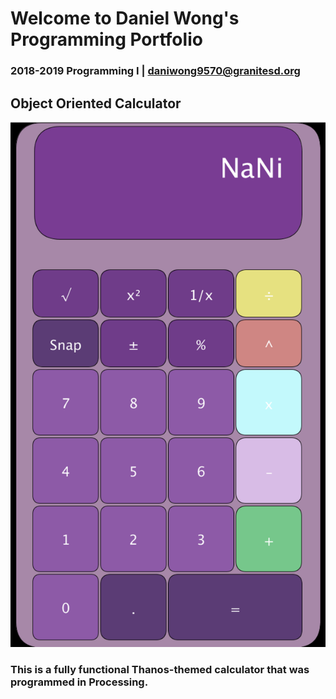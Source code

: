 # Welcome to Daniel Wong's Programming Portfolio
### 2018-2019 Programming I | daniwong9570@granitesd.org

## Object Oriented Calculator
![calvinator](https://github.com/DandyDaniel/2019ProgPort/blob/master/Calc/Pictures/calvinator.png)
### This is a fully functional Thanos-themed calculator that was programmed in Processing.
![]()
